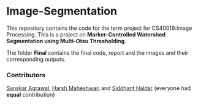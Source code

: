 # Image-Segmentation
This repository contains the code for the term project for CS40019:Image Processing. This is a project on **Marker-Controlled Watershed Segmentation using Multi-Otsu Thresholding**. 

The folder **Final** contains the final code, report and the images and their corresponding outputs.

### Contributors
[Sanskar Agrawal](https://github.com/sanskar107), [Harsh Maheshwari](https://github.com/harsh-99) and [Siddhant Haldar](https://github.com/siddhanthaldar) (everyone had **equal** contribution)
